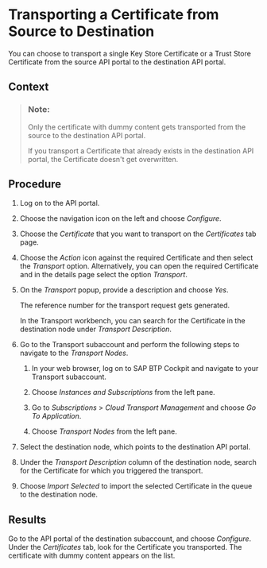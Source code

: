 <!-- loio115d1733f792409aaaf552026266bcf4 -->

# Transporting a Certificate from Source to Destination

You can choose to transport a single Key Store Certificate or a Trust Store Certificate from the source API portal to the destination API portal.



<a name="loio115d1733f792409aaaf552026266bcf4__context_hnc_n5q_1pb"/>

## Context

> ### Note:  
> Only the certificate with dummy content gets transported from the source to the destination API portal.
> 
> If you transport a Certificate that already exists in the destination API portal, the Certificate doesn't get overwritten.



<a name="loio115d1733f792409aaaf552026266bcf4__steps_cnz_rqq_1pb"/>

## Procedure

1.  Log on to the API portal.

2.  Choose the navigation icon on the left and choose *Configure*.

3.  Choose the *Certificate* that you want to transport on the *Certificates* tab page.

4.  Choose the *Action* icon against the required Certificate and then select the *Transport* option. Alternatively, you can open the required Certificate and in the details page select the option *Transport*.

5.  On the *Transport* popup, provide a description and choose *Yes*.

    The reference number for the transport request gets generated.

    In the Transport workbench, you can search for the Certificate in the destination node under *Transport Description*.

6.  Go to the Transport subaccount and perform the following steps to navigate to the *Transport Nodes*.

    1.  In your web browser, log on to SAP BTP Cockpit and navigate to your Transport subaccount.

    2.  Choose *Instances and Subscriptions* from the left pane.

    3.  Go to *Subscriptions* \> *Cloud Transport Management* and choose *Go To Application*.

    4.  Choose *Transport Nodes* from the left pane.


7.  Select the destination node, which points to the destination API portal.

8.  Under the *Transport Description* column of the destination node, search for the Certificate for which you triggered the transport.

9.  Choose *Import Selected* to import the selected Certificate in the queue to the destination node.




<a name="loio115d1733f792409aaaf552026266bcf4__result_srz_n5c_q4b"/>

## Results

Go to the API portal of the destination subaccount, and choose *Configure*. Under the *Certificates* tab, look for the Certificate you transported. The certificate with dummy content appears on the list.

